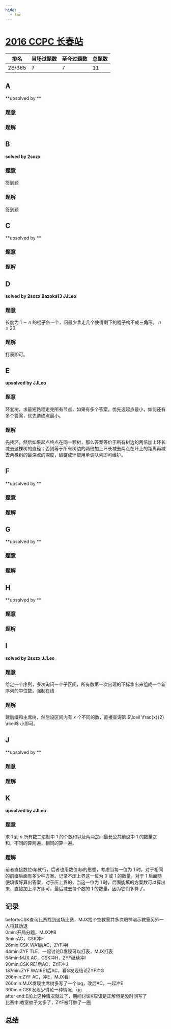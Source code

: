 ```yaml
---
hide:
  - toc
---
```


# [2016 CCPC 长春站](https://vjudge.net/contest/394412#overview)

| 排名   | 当场过题数 | 至今过题数 | 总题数 |
| ------ | ---------- | ---------- | ------ |
| 26/365 | 7          | 7          | 11     |

## **A**

**upsolved by **

### 题意



### 题解



## **B**

**solved by 2sozx**

### 题意

签到题

### 题解

签到题

## **C**

**upsolved by **

### 题意



### 题解



## **D**

**solved by 2sozx Bazoka13 JJLeo**

### 题意

长度为 $1\sim n$ 的棍子各一个，问最少拿走几个使得剩下的棍子构不成三角形。 $n\le 20$

### 题解

打表即可。

## **E**

**upsolved by JJLeo**

### 题意

环套树，求最短路程走完所有节点，如果有多个答案，优先选起点最小，如何还有多个答案，优先选终点最小。

### 题解

先找环，然后如果起点终点在同一颗树，那么答案等价于所有树边的两倍加上环长减去这棵树的直径；否则等于所有树边的两倍加上环长减去两点在环上的距离再减去两棵树的最深点的深度，破链成环使用单调队列即可维护。

## **F**

**upsolved by **

### 题意



### 题解



## **G**

**upsolved by **

### 题意



### 题解



## **H**

**upsolved by **

### 题意



### 题解



## **I**

**solved by 2sozx JJLeo**

### 题意

给定一个序列，多次询问一个子区间，所有数第一次出现的下标拿出来组成一个新序列的中位数，强制在线

### 题解

建后缀和主席树，然后设区间内有 $x$ 个不同的数，直接查询第 $\lceil \frac{x}{2} \rceil$ 小即可。

## **J**

**upsolved by **

### 题意



### 题解



## **K**

**upsolved by JJLeo**

### 题意

求 $1$ 到 $n$ 所有数二进制中 $1$ 的个数和以及两两之间最长公共前缀中 $1$ 的数量之和，不同的算两遍，相同的算一遍。

### 题解

前者直接数位dp就行，后者也用数位dp的思想，考虑当每一位为 $1$ 时，对于相同的前缀后面有多少种方案。记录不压上界这一位为 $0$ 或 $1$ 的数量，对于 $1$ 后面随便填很好算出答案，对于压上界的，当这一位为 $1$ 时，后面能填的方案数可以算出来，直接加上平方即可。最后减去每个数的 $1$ 的数量，因为它们多算了。



## **记录**

before:CSK查询比赛找到这场比赛，MJX找个空教室并多次眼神暗示教室另外一人将其劝退<br>
0min:开局分题，MJX冲B<br>
3min:AC，CSK冲F<br>
26min:CSK WA1后AC，ZYF冲I<br>
44min:ZYF TLE，一起讨论D发现可以打表，MJX打表<br>
64min:MJX AC，CSK冲H，ZYF继续冲I<br>
90min:CSK RE1后AC，ZYF冲J<br>
187min:ZYF WA1RE1后AC，看G发现结论ZYF冲G<br>
206min:ZYF AC，冲E，MJX看I<br>
260min:MJX发现主席树多写了一个log，改后AC，一起冲E<br>
300min:CSK发现少讨论一种情况，gg<br>
after end:E加上这种情况就过了，期间讨论K应该是正解但是没时间写了<br>
比赛中:教室蚊子太多了，ZYF被叮肿了一圈

## **总结**


